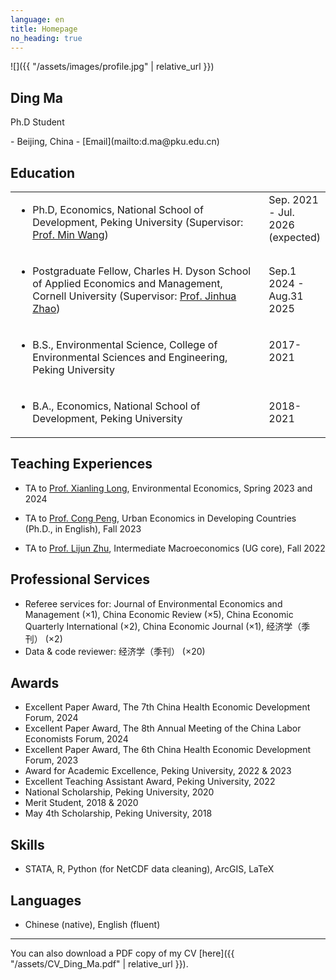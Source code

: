 ```yaml
---
language: en
title: Homepage
no_heading: true
---
```

<div class="row">
<div class="col-md-4" markdown="1">
<div class="site-personal-heading" markdown="1">
![]({{ "/assets/images/profile.jpg" | relative_url }})

## Ding Ma

Ph.D Student
</div>
<div class="site-personal-info" markdown="1">
- <span class="icon icon-office"></span> Beijing, China
- <span class="icon icon-mail"></span> [Email](mailto:d.ma@pku.edu.cn)
</div>
</div>
<div class="col-md-8" markdown="1">

## Education

<table class="homepage-table">
  <tbody>
    <tr>
      <td valign="top" width="600"><ul><li>Ph.D, Economics, National School of Development, Peking University (Supervisor: <a href="https://en.nsd.pku.edu.cn/faculty/fulltime/w/240007.htm">Prof. Min Wang</a>)</li></ul></td>
      <td valign="baseline">Sep. 2021 - Jul. 2026 (expected)</td>
    </tr>
    <tr>
      <td valign="baseline"><ul><li>Postgraduate Fellow, Charles H. Dyson School of Applied Economics and Management, Cornell University (Supervisor: <a href="https://dyson.cornell.edu/faculty-research/faculty/jz638/">Prof. Jinhua Zhao</a>)</li></ul></td>
      <td valign="baseline">Sep.1 2024 - Aug.31 2025</td>
    </tr>
    <tr>      
      <td valign="baseline"><ul><li>B.S., Environmental Science, College of Environmental Sciences and Engineering, Peking University</li></ul></td>
      <td valign="baseline">2017-2021</td>
    </tr>
    <tr>
      <td valign="baseline"><ul><li>B.A., Economics, National School of Development, Peking University</li></ul></td>
      <td valign="baseline">2018-2021</td>
    </tr>
  </tbody>
</table>

## Teaching Experiences

- TA to [Prof. Xianling Long](https://nsd.pku.edu.cn/szdw/qzjs/l/524411.htm), Environmental Economics, Spring 2023 and 2024

- TA to [Prof. Cong Peng](https://www.congpeng.org/), Urban Economics in Developing Countries (Ph.D., in English), Fall 2023
- TA to [Prof. Lijun Zhu](https://sites.google.com/view/lijunzhu/), Intermediate Macroeconomics (UG core), Fall 2022

## Professional Services

- Referee services for: Journal of Environmental Economics and Management (×1), China Economic Review (×5), China Economic Quarterly International (×2), China Economic Journal (×1), 经济学（季刊） (×2)
- Data & code reviewer: 经济学（季刊） (×20)

## Awards

- Excellent Paper Award, The 7th China Health Economic Development Forum, 2024
- Excellent Paper Award, The 8th Annual Meeting of the China Labor Economists Forum, 2024
- Excellent Paper Award, The 6th China Health Economic Development Forum, 2023
- Award for Academic Excellence, Peking University, 2022 & 2023
- Excellent Teaching Assistant Award, Peking University, 2022
- National Scholarship, Peking University, 2020
- Merit Student, 2018 & 2020
- May 4th Scholarship, Peking University, 2018

## Skills

- STATA, R, Python (for NetCDF data cleaning), ArcGIS, LaTeX

## Languages

- Chinese (native), English (fluent)


---

You can also download a PDF copy of my CV [here]({{ "/assets/CV_Ding_Ma.pdf" | relative_url }}).

</div>
</div>
